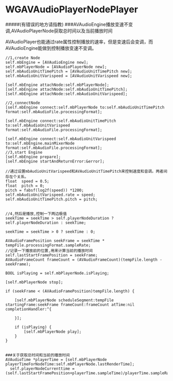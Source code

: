 # WGAVAudioPlayerNodePlayer
#####(有错误的地方请指教)
###AVAudioEngine播放变速不变调,AVAudioPlayerNode获取总时间以及当前播放时间

AVAudioPlayer也能通过rate属性控制播放的速率，但是变速后会变调，而AVAudioEngine能做到控制播放变速不变调。

    //1,create Node
    self.mbEngine = [AVAudioEngine new];
    self.mbPlayerNode = [AVAudioPlayerNode new];
    self.mbAudioUnitTimePitch = [AVAudioUnitTimePitch new];
    self.mbAudioUnitVarispeed = [AVAudioUnitVarispeed new];
    
    [self.mbEngine attachNode:self.mbPlayerNode];
    [self.mbEngine attachNode:self.mbAudioUnitTimePitch];
    [self.mbEngine attachNode:self.mbAudioUnitVarispeed];
    
    //2,connectNode
    [self.mbEngine connect:self.mbPlayerNode to:self.mbAudioUnitTimePitch format:self.mbAudioFile.processingFormat];
    
    [self.mbEngine connect:self.mbAudioUnitTimePitch to:self.mbAudioUnitVarispeed format:self.mbAudioFile.processingFormat];
    
    [self.mbEngine connect:self.mbAudioUnitVarispeed to:self.mbEngine.mainMixerNode format:self.mbAudioFile.processingFormat];
    //3,start Engine
    [self.mbEngine prepare];
    [self.mbEngine startAndReturnError:&error];
   
    //通过设置mbAudioUnitVarispeed和AVAudioUnitTimePitch来控制速度和音调。两者间存在个关系。
    float  speed = 0.5;
    float  pitch = 0;
    pitch = fabsf(log2f(speed)) *1200;
    self.mbAudioUnitVarispeed.rate = speed;
    self.mbAudioUnitTimePitch.pitch = pitch;
    
    
    //4,然后是播放,控制一下两边极值
    seekTime = seekTime > self.playerNodeDuration ? self.playerNodeDuration : seekTime;
    
    seekTime = seekTime > 0 ? seekTime : 0;
    
    AVAudioFramePosition seekFrame = seekTime * tempFile.processingFormat.sampleRate;
    //记录一下播放前的位置,用来计算当前的播放时间
    self.lastStartFramePosition = seekFrame;
    AVAudioFrameCount frameCount = (AVAudioFrameCount)(tempFile.length - seekFrame);
    
    BOOL isPlaying = self.mbPlayerNode.isPlaying;
    
    [self.mbPlayerNode stop];
    
    if (seekFrame < (AVAudioFramePosition)tempFile.length) {
        
        [self.mbPlayerNode scheduleSegment:tempFile startingFrame:seekFrame frameCount:frameCount atTime:nil completionHandler:^{
            
        }];
        
        if (isPlaying) {
            [self.mbPlayerNode play];
        }
    }
   
    
    ###关于获取总时间和当前的播放时间
    AVAudioTime *playerTime = [self.mbPlayerNode playerTimeForNodeTime:self.mbPlayerNode.lastRenderTime];
      self.playerNodeCurrenttime = (self.lastStartFramePosition+playerTime.sampleTime)/playerTime.sampleRate;
